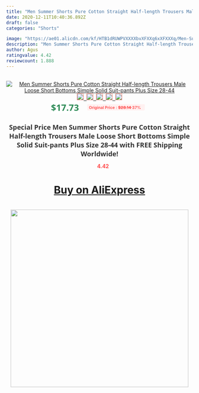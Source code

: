 ```yaml
---
title: "Men Summer Shorts Pure Cotton Straight Half-length Trousers Male Loose Short Bottoms Simple Solid Suit-pants Plus Size 28-44"
date: 2020-12-11T10:40:36.892Z
draft: false
categories: "Shorts"

image: "https://ae01.alicdn.com/kf/HTB1dRUWPVXXXXbvXFXXq6xXFXXXq/Men-Summer-Shorts-Pure-Cotton-Straight-Short-Trousers-Male-Loose-Short-Bottoms-Simple-Solid-Suit-shorts.jpg"
description: "Men Summer Shorts Pure Cotton Straight Half-length Trousers Male Loose Short Bottoms Simple Solid Suit-pants Plus Size 28-44"
author: Agus
ratingvalue: 4.42
reviewcount: 1.888
---
```

<br>
<div style="text-align: center;">
<a href="https://s.click.aliexpress.com/e/_APGSPL" target="_blank" rel="nofollow noopener noreferrer"><img alt="Men Summer Shorts Pure Cotton Straight Half-length Trousers Male Loose Short Bottoms Simple Solid Suit-pants Plus Size 28-44" class="magnifier-image" src="https://ae01.alicdn.com/kf/HTB1dRUWPVXXXXbvXFXXq6xXFXXXq/Men-Summer-Shorts-Pure-Cotton-Straight-Short-Trousers-Male-Loose-Short-Bottoms-Simple-Solid-Suit-shorts.jpg_640x640.jpg">
<br>
<img style="border:1px solid salmon" src="https://ae01.alicdn.com/kf/HTB1dRUWPVXXXXbvXFXXq6xXFXXXq/Men-Summer-Shorts-Pure-Cotton-Straight-Short-Trousers-Male-Loose-Short-Bottoms-Simple-Solid-Suit-shorts.jpg_120x120.jpg">&nbsp;&nbsp;<img style="border:1px solid salmon" src="https://ae01.alicdn.com/kf/HTB1l8IKPVXXXXbsaXXXq6xXFXXXc/Men-Summer-Shorts-Pure-Cotton-Straight-Short-Trousers-Male-Loose-Short-Bottoms-Simple-Solid-Suit-shorts.jpg_120x120.jpg">&nbsp;&nbsp;<img style="border:1px solid salmon" src="https://ae01.alicdn.com/kf/HTB1qAkUPVXXXXXqXVXXq6xXFXXX1/Men-Summer-Shorts-Pure-Cotton-Straight-Short-Trousers-Male-Loose-Short-Bottoms-Simple-Solid-Suit-shorts.jpg_120x120.jpg">&nbsp;&nbsp;<img style="border:1px solid salmon" src="https://ae01.alicdn.com/kf/HTB1nCsBPVXXXXcXaXXXq6xXFXXXs/Men-Summer-Shorts-Pure-Cotton-Straight-Short-Trousers-Male-Loose-Short-Bottoms-Simple-Solid-Suit-shorts.jpg_120x120.jpg">&nbsp;&nbsp;<img style="border:1px solid salmon" src="https://ae01.alicdn.com/kf/HTB1Ytk2PVXXXXc0XpXXq6xXFXXXb/Men-Summer-Shorts-Pure-Cotton-Straight-Short-Trousers-Male-Loose-Short-Bottoms-Simple-Solid-Suit-shorts.jpg_120x120.jpg"></a></div><br0>
<div style="text-align: center;"><span style="background-color: white; border: 0px; box-sizing: border-box; color: seagreen; display: inline-block; font-family: &quot;open sans&quot; , &quot;arial&quot; , &quot;helvetica&quot; , sans-serif , &quot;heiti&quot;; font-size: 24px; font-stretch: inherit; font-weight: 700; line-height: inherit; margin: 0px 10px 0px 0px; padding: 0px; vertical-align: middle;">$17.73 </span>
<span style="background: rgb(255 , 241 , 241); border-radius: 3px; border: 0px; box-sizing: border-box; color: #ff4747; display: inline-block; font-family: inherit; font-size: 12px; font-stretch: inherit; font-style: inherit; font-variant: inherit; font-weight: 600; line-height: inherit; margin: 0px; padding: 2px 5px; transform: scale(0.9); vertical-align: middle;">Original Price : <b style="text-decoration: line-through;">$28.14 </b> 37%&nbsp;&nbsp;</span></div>
<h1 style="color: #333333; display: inline-block; font-family: &quot;open sans&quot; , &quot;arial&quot; , &quot;helvetica&quot; , sans-serif , &quot;heiti&quot;; font-size: 18px; font-stretch: inherit; font-weight: 700; text-align: center;">Special Price Men Summer Shorts Pure Cotton Straight Half-length Trousers Male Loose Short Bottoms Simple Solid Suit-pants Plus Size 28-44 with FREE Shipping Worldwide!</h1>
<div style="color: #ff4747; text-align: center;">
<img src="https://4.bp.blogspot.com/-M0ZcTcb-5uY/XleCXlxnR4I/AAAAAAAAAEc/OrjgMkXV1oMQFaCRZj5HQwOCBcu3w1FegCPcBGAYYCw/s1600/star.png" style="height: 15px;">&nbsp;<b>4.42</b></div>
<div class="button_cont" align="center"><a class="buynow_a" href="https://s.click.aliexpress.com/e/_APGSPL" target="_blank" rel="nofollow noopener noreferrer"><H1>Buy on AliExpress</H1></a></div><br>
<div class="separator" style="clear: both; text-align: center;">
<img src="https://lh3.googleusercontent.com/-pTy5HemUv9M/XlePHvY0dAI/AAAAAAAAAE4/0nX5iRUoIWY8eMW9Dpxeirr157OZliDIgCLcBGAsYHQ/s1600/badge.gif" width="480">
</div>
